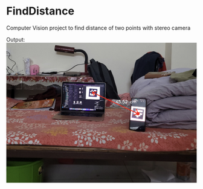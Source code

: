 # FindDistance
Computer Vision project to find distance of two points with stereo camera

Output:
![alt text](Output_Generated_by_FindDistance.png)